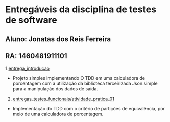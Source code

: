 # Entregáveis da disciplina de testes de software
## Aluno: Jonatas dos Reis Ferreira
## RA: 1460481911101

1.[entrega_introducao](Fatec-ADS-ProjetosTesteDeSoftware/entrega_introducao/)
  * Projeto simples implementando O TDD em uma calculadora de porcentagem com a utilização da biblioteca terceirizada Json.simple para a manipulação dos dados de saída.
  
2. [entregas_testes_funcionais/atividade_pratica_01](Fatec-ADS-ProjetosTesteDeSoftware/entregas_testes_funcionais/atividade_pratica_01/)
  * Implementação do TDD com o critério de partições de equivalência, por meio de uma calculadora de porcentagem.


